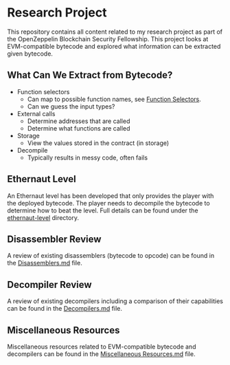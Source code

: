 # Research Project

This repository contains all content related to my research project as part of the OpenZeppelin Blockchain Security Fellowship. This project looks at EVM-compatible bytecode and explored what information can be extracted given bytecode.

## What Can We Extract from Bytecode?

- Function selectors
  - Can map to possible function names, see [Function Selectors](Miscellaneous%20Resources.md#function-selectors).
  - Can we guess the input types?
- External calls
  - Determine addresses that are called
  - Determine what functions are called
- Storage
  - View the values stored in the contract (in storage)
- Decompile
  - Typically results in messy code, often fails

## Ethernaut Level

An Ethernaut level has been developed that only provides the player with the deployed bytecode. The player needs to decompile the bytecode to determine how to beat the level. Full details can be found under the [ethernaut-level](ethernaut-level) directory.

## Disassembler Review

A review of existing disassemblers (bytecode to opcode) can be found in the [Disassemblers.md](Disassemblers.md) file.

## Decompiler Review

A review of existing decompilers including a comparison of their capabilities can be found in the [Decompilers.md](Decompilers.md) file.

## Miscellaneous Resources

Miscellaneous resources related to EVM-compatible bytecode and decompilers can be found in the [Miscellaneous Resources.md](Miscellaneous%20Resources.md) file.


